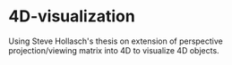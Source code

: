 4D-visualization
================

Using Steve Hollasch's thesis on extension of perspective projection/viewing matrix into 4D to visualize 4D objects.
